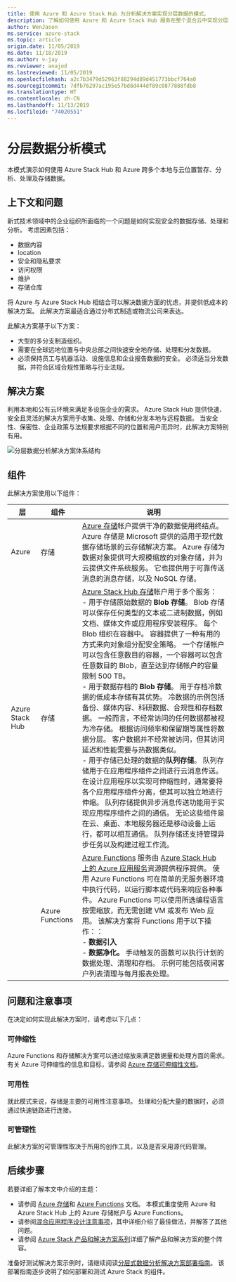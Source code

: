 ```yaml
---
title: 使用 Azure 和 Azure Stack Hub 为分析解决方案实现分层数据的模式。
description: 了解如何使用 Azure 和 Azure Stack Hub 服务在整个混合云中实现分层数据解决方案。
author: WenJason
ms.service: azure-stack
ms.topic: article
origin.date: 11/05/2019
ms.date: 11/18/2019
ms.author: v-jay
ms.reviewer: anajod
ms.lastreviewed: 11/05/2019
ms.openlocfilehash: a2c7b3479d52963f88294d89d451773bbcf764a0
ms.sourcegitcommit: 7dfb76297ac195e57bd8d444df89c0877888fdb8
ms.translationtype: HT
ms.contentlocale: zh-CN
ms.lasthandoff: 11/13/2019
ms.locfileid: "74020551"
---
```

# <a name="tiered-data-for-analytics-pattern"></a>分层数据分析模式

本模式演示如何使用 Azure Stack Hub 和 Azure 跨多个本地与云位置暂存、分析、处理及存储数据。

## <a name="context-and-problem"></a>上下文和问题

新式技术领域中的企业组织所面临的一个问题是如何实现安全的数据存储、处理和分析。 考虑因素包括：
- 数据内容
- location
- 安全和隐私要求
- 访问权限
- 维护
- 存储仓库

将 Azure 与 Azure Stack Hub 相结合可以解决数据方面的忧虑，并提供低成本的解决方案。 此解决方案最适合通过分布式制造或物流公司来表达。 

此解决方案基于以下方案：
- 大型的多分支制造组织。
- 需要在全球远地位置与中央总部之间快速安全地存储、处理和分发数据。 
- 必须保持员工与机器活动、设施信息和企业报告数据的安全。 必须适当分发数据，并符合区域合规性策略与行业法规。

## <a name="solution"></a>解决方案

利用本地和公有云环境来满足多设施企业的需求。 Azure Stack Hub 提供快速、安全且灵活的解决方案用于收集、处理、存储和分发本地与远程数据。 当安全性、保密性、企业政策与法规要求根据不同的位置和用户而异时，此解决方案特别有用。 

![分层数据分析解决方案体系结构](media/pattern-tiered-data-analytics/solution-architecture.png)

## <a name="components"></a>组件

此解决方案使用以下组件：

| 层 | 组件 | 说明 |
|----------|-----------|-------------|
| Azure | 存储 | [Azure 存储](/storage/)帐户提供干净的数据使用终结点。 Azure 存储是 Microsoft 提供的适用于现代数据存储场景的云存储解决方案。 Azure 存储为数据对象提供可大规模缩放的对象存储，并为云提供文件系统服务。 它也提供用于可靠传送消息的消息存储，以及 NoSQL 存储。 |
| Azure Stack Hub | 存储 | [Azure Stack Hub 存储](/azure-stack/user/azure-stack-storage-overview)帐户用于多个服务：<br>- 用于存储原始数据的 **Blob 存储**。 Blob 存储可以保存任何类型的文本或二进制数据，例如文档、媒体文件或应用程序安装程序。 每个 Blob 组织在容器中。 容器提供了一种有用的方式来向对象组分配安全策略。 一个存储帐户可以包含任意数目的容器，一个容器可以包含任意数目的 Blob，直至达到存储帐户的容量限制 500 TB。<br>- 用于数据存档的 **Blob 存储**。 用于存档冷数据的低成本存储有其优势。 冷数据的示例包括备份、媒体内容、科研数据、合规性和存档数据。 一般而言，不经常访问的任何数据都被视为冷存储。 根据访问频率和保留期等属性将数据分层。 客户数据并不经常被访问，但其访问延迟和性能需要与热数据类似。<br>- 用于存储已处理的数据的**队列存储**。 队列存储用于在应用程序组件之间进行云消息传送。 在设计应用程序以实现可伸缩性时，通常要将各个应用程序组件分离，使其可以独立地进行伸缩。 队列存储提供异步消息传送功能用于实现应用程序组件之间的通信。  无论这些组件是在云、桌面、本地服务器还是移动设备上运行，都可以相互通信。 队列存储还支持管理异步任务以及构建过程工作流。 |
| | Azure Functions | [Azure Functions](/azure-functions/) 服务由 [Azure Stack Hub 上的 Azure 应用服务](/azure-stack/operator/azure-stack-app-service-overview)资源提供程序提供。 使用 Azure Functions 可在简单的无服务器环境中执行代码，以运行脚本或代码来响应各种事件。 Azure Functions 可以使用所选编程语言按需缩放，而无需创建 VM 或发布 Web 应用。 该解决方案将 Functions 用于以下操作：：<br>- **数据引入**<br>- **数据净化。** 手动触发的函数可以执行计划的数据处理、清理和存档。 示例可能包括夜间客户列表清理与每月报表处理。|

## <a name="issues-and-considerations"></a>问题和注意事项

在决定如何实现此解决方案时，请考虑以下几点：

### <a name="scalability"></a>可伸缩性 

Azure Functions 和存储解决方案可以通过缩放来满足数据量和处理方面的需求。 有关 Azure 可伸缩性的信息和目标，请参阅 [Azure 存储可伸缩性文档](/storage/common/storage-scalability-targets)。 

### <a name="availability"></a>可用性

就此模式来说，存储是主要的可用性注意事项。 处理和分配大量的数据时，必须通过快速链路进行连接。 

### <a name="manageability"></a>可管理性

此解决方案的可管理性取决于所用的创作工具，以及是否采用源代码管理。 

## <a name="next-steps"></a>后续步骤

若要详细了解本文中介绍的主题：
- 请参阅 [Azure 存储](/storage/)和 [Azure Functions](/azure-functions/) 文档。 本模式重度使用 Azure 和 Azure Stack Hub 上的 Azure 存储帐户与 Azure Functions。
- 请参阅[混合应用程序设计注意事项](overview-app-design-considerations.md)，其中详细介绍了最佳做法，并解答了其他问题。
- 请参阅 [Azure Stack 产品和解决方案系列](/azure-stack)详细了解产品和解决方案的整个阵容。

准备好测试解决方案示例时，请继续阅读[分层式数据分析解决方案部署指南](https://aka.ms/tiereddatadeploy)。 该部署指南逐步说明了如何部署和测试 Azure Stack 的组件。